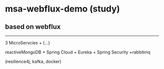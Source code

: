 # msa-webflux-demo (study)

## based on webflux
---
3 MicroServcies + (...)

reactiveMongoDB + Spring Cloud + Eureka + Spring Security +rabbitmq

(resilience4j, kafka, docker)
